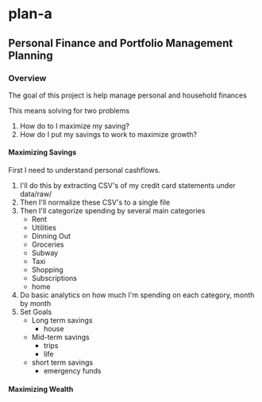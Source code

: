 # plan-a

## Personal Finance and Portfolio Management Planning

### Overview

The goal of this project is help manage personal and household finances


This means solving for two problems
1. How do to I maximize my saving?
2. How do I put my savings to work to maximize growth? 

#### Maximizing Savings

First I need to understand personal cashflows. 

1. I'll do this by extracting CSV's of my credit card statements under data/raw/
2. Then I'll normalize these CSV's to a single file
3. Then I'll categorize spending by several main categories
    * Rent
    * Utilities
    * Dinning Out
    * Groceries
    * Subway
    * Taxi
    * Shopping
    * Subscriptions
    * home
4. Do basic analytics on how much I'm spending on each category, month by month
5. Set Goals
    * Long term savings
        * house
    * Mid-term savings 
        * trips
        * life
    * short term savings
        * emergency funds

#### Maximizing Wealth

